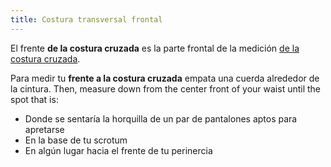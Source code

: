 ```yaml
---
title: Costura transversal frontal
---
```


El frente **de la costura cruzada** es la parte frontal de la medición [de la costura cruzada](/docs/measurements/crossseam/).

Para medir tu **frente a la costura cruzada** empata una cuerda alrededor de la cintura. Then, measure down from the center front of your waist until the spot that is:

- Donde se sentaría la horquilla de un par de pantalones aptos para apretarse
- En la base de tu scrotum
- En algún lugar hacia el frente de tu perinercia
